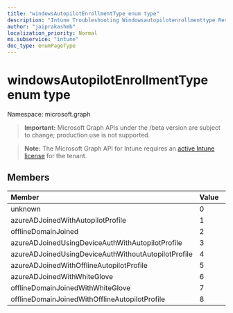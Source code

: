 ```yaml
---
title: "windowsAutopilotEnrollmentType enum type"
description: "Intune Troubleshooting Windowsautopilotenrollmenttype Resources ."
author: "jaiprakashmb"
localization_priority: Normal
ms.subservice: "intune"
doc_type: enumPageType
---
```


# windowsAutopilotEnrollmentType enum type

Namespace: microsoft.graph

> **Important:** Microsoft Graph APIs under the /beta version are subject to change; production use is not supported.

> **Note:** The Microsoft Graph API for Intune requires an [active Intune license](https://go.microsoft.com/fwlink/?linkid=839381) for the tenant.



## Members
|Member|Value|Description|
|:---|:---|:---|
|unknown|0||
|azureADJoinedWithAutopilotProfile|1||
|offlineDomainJoined|2||
|azureADJoinedUsingDeviceAuthWithAutopilotProfile|3||
|azureADJoinedUsingDeviceAuthWithoutAutopilotProfile|4||
|azureADJoinedWithOfflineAutopilotProfile|5||
|azureADJoinedWithWhiteGlove|6||
|offlineDomainJoinedWithWhiteGlove|7||
|offlineDomainJoinedWithOfflineAutopilotProfile|8||
